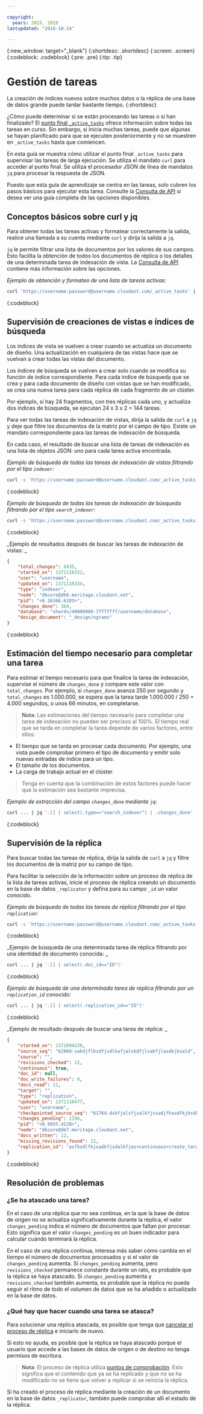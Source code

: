```yaml
---

copyright:
  years: 2015, 2018
lastupdated: "2018-10-24"

---
```


{:new_window: target="_blank"}
{:shortdesc: .shortdesc}
{:screen: .screen}
{:codeblock: .codeblock}
{:pre: .pre}
{:tip: .tip}

<!-- Acrolinx: 2017-05-10 -->

# Gestión de tareas

La creación de índices nuevos sobre muchos datos o la réplica de una base de datos grande puede tardar bastante tiempo.
{:shortdesc}

¿Cómo puede determinar si se están procesando las tareas o si han finalizado?
El [punto final `_active_tasks`](../api/active_tasks.html) ofrece información sobre todas las tareas en curso.
Sin embargo, si inicia muchas tareas, puede que algunas se hayan planificado para que se ejecuten posteriormente y no se muestren en `_active_tasks` hasta que comiencen.

En esta guía se muestra cómo utilizar el punto final `_active_tasks` para supervisar las tareas de larga ejecución.
Se utiliza el mandato `curl` para acceder al punto final.
Se utiliza el procesador JSON de línea de mandatos `jq` para procesar la respuesta de JSON.

Puesto que esta guía de aprendizaje se centra en las tareas, solo cubren los pasos básicos para ejecutar esta tarea.
Consulte la [Consulta de API](../api/index.html) si desea ver una guía completa de las opciones disponibles.

## Conceptos básicos sobre curl y jq

Para obtener todas las tareas activas y formatear correctamente la salida, realice una llamada a su cuenta mediante `curl` y dirija la salida a `jq`.

`jq` le permite filtrar una lista de documentos por los valores de sus campos.
Esto facilita la obtención de todos los documentos de réplica o los detalles de una determinada tarea de indexación de vista.
La [Consulta de API](../api/index.html) contiene más información sobre las opciones.

_Ejemplo de obtención y formateo de una lista de tareas activas:_

```sh
curl 'https://username:password@username.cloudant.com/_active_tasks' | jq '.'
```
{:codeblock}

## Supervisión de creaciones de vistas e índices de búsqueda

Los índices de vista se vuelven a crear cuando se actualiza un documento de diseño.
Una actualización en cualquiera de las vistas hace que se vuelvan a crear todas las vistas del documento.

Los índices de búsqueda se vuelven a crear solo cuando se modifica su función de índice correspondiente.
Para cada índice de búsqueda que se crea y para cada documento de diseño con vistas que se han modificado, se crea una nueva tarea para cada réplica de cada fragmento de un clúster.

Por ejemplo, si hay
24 fragmentos, con tres réplicas cada uno, y actualiza dos
índices de búsqueda, se ejecutan
24 x 3 x 2 = 144 tareas.

Para ver todas las tareas de indexación de vistas, dirija la salida de `curl` a `jq` y deje que filtre los documentos de la matriz por el campo de tipo.
Existe un mandato correspondiente para las tareas de indexación de búsqueda.

En cada caso, el resultado de buscar una lista de tareas de indexación es una lista
de objetos JSON: uno para cada tarea activa encontrada.

_Ejemplo de búsqueda de todas las tareas de indexación de vistas filtrando por el tipo `indexer`:_

```sh
curl -s 'https://username:password@username.cloudant.com/_active_tasks' | jq '.[] | select(.type=="indexer")'
```
{:codeblock}

_Ejemplo de búsqueda de todas las tareas de indexación de búsqueda filtrando por el tipo `search_indexer`:_

```sh
curl -s 'https://username:password@username.cloudant.com/_active_tasks' | jq '.[] | select(.type=="search_indexer")'
```
{:codeblock}

_Ejemplo de resultados después de buscar las tareas de indexación de vistas: _

```json
{
    "total_changes": 6435,
    "started_on": 1371118332,
    "user": "username",
    "updated_on": 1371118334,
    "type": "indexer",
    "node": "dbcore@db6.meritage.cloudant.net",
    "pid": "<0.16366.6103>",
    "changes_done": 364,
    "database": "shards/40000000-7fffffff/username/database",
    "design_document": "_design/ngrams"
}
```
{:codeblock}

## Estimación del tiempo necesario para completar una tarea

Para estimar el tiempo necesario para que finalice la tarea de indexación, supervise el número de `changes_done` y compare este valor con `total_changes`.
Por ejemplo, si `changes_done` avanza 250 por segundo y `total_changes` es 1.000.000,
se espera que la tarea tarde 1.000.000 / 250 = 4.000 segundos, o unos 66 minutos, en completarse.

>   **Nota**: Las estimaciones del tiempo necesario para completar una tarea de indexación no pueden ser precisos al 100%.
    El tiempo real que se tarda en completar la tarea depende de varios factores, entre ellos:

-   El tiempo que se tarda en procesar cada documento.
    Por ejemplo, una vista puede comprobar primero el tipo de documento y emitir solo nuevas entradas de índice para un tipo.
-   El tamaño de los documentos.
-   La carga de trabajo actual en el clúster.

>   Tenga en cuenta que la combinación de estos factores puede hacer que la estimación sea bastante imprecisa.

_Ejemplo de extracción del campo `changes_done` mediante `jq`:_

```sh
curl ... | jq '.[] | select(.type=="search_indexer") | .changes_done'
```
{:codeblock}

## Supervisión de la réplica

Para buscar todas las tareas de réplica, dirija la salida de `curl` a `jq` y filtre los documentos de la matriz por su campo de tipo.

Para facilitar la selección de la información sobre un proceso de réplica de la lista de tareas activas, inicie el proceso de réplica creando un documento en la base de datos `_replicator` y defina para su campo `_id` un valor conocido.

_Ejemplo de búsqueda de todas las tareas de réplica filtrando por el tipo `replication`:_

```sh
curl -s 'https://username:password@username.cloudant.com/_active_tasks' | jq '.[] | select(.type=="replication")'
```
{:codeblock}

_Ejemplo de búsqueda de una determinada tarea de réplica filtrando por una identidad de documento conocida: _

```sh
curl ... | jq '.[] | select(.doc_id=="ID")'
```
{:codeblock}

_Ejemplo de búsqueda de una determinada tarea de réplica filtrando por un `replication_id` conocido:_

```sh
curl ... | jq '.[] | select(.replication_id=="ID")'
```
{:codeblock}

_Ejemplo de resultado después de buscar una tarea de réplica: _

```json
{
    "started_on": 1371094220,
    "source_seq": "62960-sakdjflksdfjsdlkafjalskdfjlsakfjlasdkjksald",
    "source": "",
    "revisions_checked": 12,
    "continuous": true,
    "doc_id": null,
    "doc_write_failures": 0,
    "docs_read": 12,
    "target": "",
    "type": "replication",
    "updated_on": 1371118477,
    "user": "username",
    "checkpointed_source_seq": "61764-dskfjalsfjsalkfjssadjfhasdfkjhsdkfhsdkf",
    "changes_pending": 1196,
    "pid": "<0.9955.4120>",
    "node": "dbcore@db7.meritage.cloudant.net",
    "docs_written": 12,
    "missing_revisions_found": 12,
    "replication_id": "asfksdlfkjsadkfjsdalkfjas+continuous+create_target"
}
```
{:codeblock}

## Resolución de problemas

### ¿Se ha atascado una tarea?

En el caso de una réplica que no sea continua, en la que la base de datos de origen no se actualiza significativamente durante la réplica, el valor `changes_pending` indica el número de documentos que faltan por procesar.
Esto significa que el valor `changes_pending` es un buen indicador para calcular cuándo terminará la réplica.

En el caso de una réplica continua, interesa más saber cómo cambia en el tiempo el número de documentos procesados y si el valor de `changes_pending` aumenta.
Si `changes_pending` aumenta, pero `revisions_checked` permanece constante durante un rato, es probable que la réplica se haya atascado.
Si `changes_pending` aumenta y `revisions_checked` también aumenta, es probable que la réplica no pueda seguir el ritmo de todo el volumen de datos que se ha añadido o actualizado en la base de datos.

### ¿Qué hay que hacer cuando una tarea se atasca?

Para solucionar una réplica atascada, es posible que tenga que [cancelar el proceso de réplica](../api/replication.html#cancelling-a-replication) e iniciarlo de nuevo.

Si esto no ayuda, es posible que la réplica se haya atascado porque el usuario que accede a las bases de datos de origen o de destino no tenga permisos de escritura.

>   **Nota**: El proceso de réplica utiliza [puntos de comprobación](replication_guide.html#checkpoints).
    Esto significa que el contenido que ya se ha replicado y que no se ha modificado no se tiene que volver a replicar si se reinicia la réplica.

Si ha creado el proceso de réplica mediante la creación de un documento en la base de datos `_replicator`, también puede comprobar allí el estado de la réplica.

